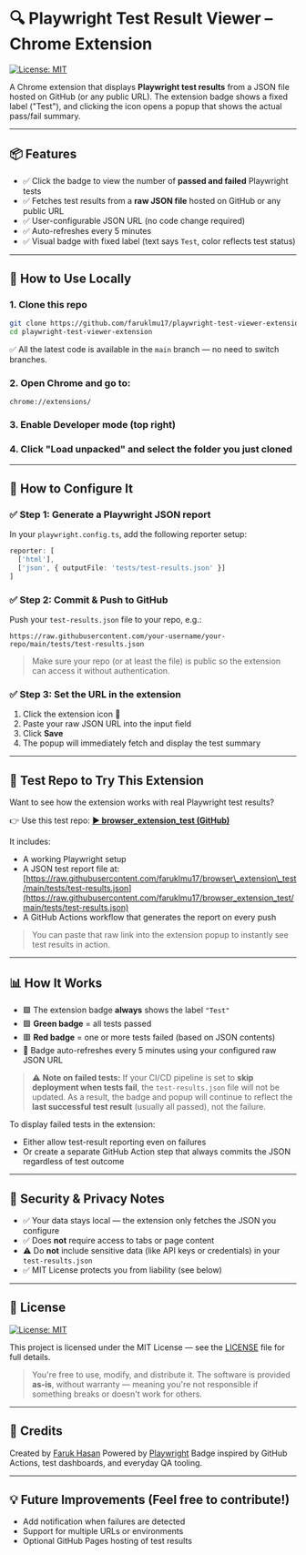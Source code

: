 
# 🔍 Playwright Test Result Viewer – Chrome Extension

[![License: MIT](https://img.shields.io/badge/License-MIT-yellow.svg)](./LICENSE)

A Chrome extension that displays **Playwright test results** from a JSON file hosted on GitHub (or any public URL). The extension badge shows a fixed label ("Test"), and clicking the icon opens a popup that shows the actual pass/fail summary.

---

## 📦 Features

- ✅ Click the badge to view the number of **passed and failed** Playwright tests
- ✅ Fetches test results from a **raw JSON file** hosted on GitHub or any public URL
- ✅ User-configurable JSON URL (no code change required)
- ✅ Auto-refreshes every 5 minutes
- ✅ Visual badge with fixed label (text says `Test`, color reflects test status)

---

## 🚀 How to Use Locally

### 1. Clone this repo

```bash
git clone https://github.com/faruklmu17/playwright-test-viewer-extension.git
cd playwright-test-viewer-extension
````

✅ All the latest code is available in the `main` branch — no need to switch branches.

### 2. Open Chrome and go to:

```
chrome://extensions/
```

### 3. Enable **Developer mode** (top right)

### 4. Click **"Load unpacked"** and select the folder you just cloned

---

## 🔧 How to Configure It

### ✅ Step 1: Generate a Playwright JSON report

In your `playwright.config.ts`, add the following reporter setup:

```ts
reporter: [
  ['html'],
  ['json', { outputFile: 'tests/test-results.json' }]
]
```

### ✅ Step 2: Commit & Push to GitHub

Push your `test-results.json` file to your repo, e.g.:

```
https://raw.githubusercontent.com/your-username/your-repo/main/tests/test-results.json
```

> Make sure your repo (or at least the file) is public so the extension can access it without authentication.

### ✅ Step 3: Set the URL in the extension

1. Click the extension icon 🧩
2. Paste your raw JSON URL into the input field
3. Click **Save**
4. The popup will immediately fetch and display the test summary

---

## 🧪 Test Repo to Try This Extension

Want to see how the extension works with real Playwright test results?

👉 Use this test repo:
**[▶️ browser\_extension\_test (GitHub)](https://github.com/faruklmu17/browser_extension_test)**

It includes:

* A working Playwright setup
* A JSON test report file at:
  [https://raw.githubusercontent.com/faruklmu17/browser\_extension\_test/main/tests/test-results.json](https://raw.githubusercontent.com/faruklmu17/browser_extension_test/main/tests/test-results.json)
* A GitHub Actions workflow that generates the report on every push

> You can paste that raw link into the extension popup to instantly see test results in action.

---

## 📊 How It Works

* 🟪 The extension badge **always** shows the label `"Test"`
* 🟩 **Green badge** = all tests passed
* 🟥 **Red badge** = one or more tests failed (based on JSON contents)
* 🔁 Badge auto-refreshes every 5 minutes using your configured raw JSON URL

> ⚠️ **Note on failed tests:**
> If your CI/CD pipeline is set to **skip deployment when tests fail**, the `test-results.json` file will not be updated.
> As a result, the badge and popup will continue to reflect the **last successful test result** (usually all passed), not the failure.

To display failed tests in the extension:

* Either allow test-result reporting even on failures
* Or create a separate GitHub Action step that always commits the JSON regardless of test outcome

---

## 🔐 Security & Privacy Notes

* ✅ Your data stays local — the extension only fetches the JSON you configure
* ✅ Does **not** require access to tabs or page content
* ⚠️ Do **not** include sensitive data (like API keys or credentials) in your `test-results.json`
* ✅ MIT License protects you from liability (see below)

---

## 📄 License

[![License: MIT](https://img.shields.io/badge/License-MIT-yellow.svg)](./LICENSE)

This project is licensed under the MIT License — see the [LICENSE](./LICENSE) file for full details.

> You're free to use, modify, and distribute it. The software is provided **as-is**, without warranty — meaning you're not responsible if something breaks or doesn't work for others.

---

## 🙌 Credits

Created by [Faruk Hasan](https://github.com/faruklmu17)
Powered by [Playwright](https://playwright.dev/)
Badge inspired by GitHub Actions, test dashboards, and everyday QA tooling.

---

## 💡 Future Improvements (Feel free to contribute!)

* Add notification when failures are detected
* Support for multiple URLs or environments
* Optional GitHub Pages hosting of test results


